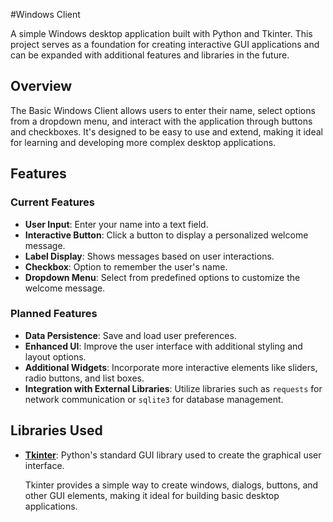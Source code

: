 #Windows Client

A simple Windows desktop application built with Python and Tkinter. This project serves as a foundation for creating interactive GUI applications and can be expanded with additional features and libraries in the future.

## Overview

The Basic Windows Client allows users to enter their name, select options from a dropdown menu, and interact with the application through buttons and checkboxes. It's designed to be easy to use and extend, making it ideal for learning and developing more complex desktop applications.

## Features

### Current Features

- **User Input**: Enter your name into a text field.
- **Interactive Button**: Click a button to display a personalized welcome message.
- **Label Display**: Shows messages based on user interactions.
- **Checkbox**: Option to remember the user's name.
- **Dropdown Menu**: Select from predefined options to customize the welcome message.

### Planned Features

- **Data Persistence**: Save and load user preferences.
- **Enhanced UI**: Improve the user interface with additional styling and layout options.
- **Additional Widgets**: Incorporate more interactive elements like sliders, radio buttons, and list boxes.
- **Integration with External Libraries**: Utilize libraries such as `requests` for network communication or `sqlite3` for database management.

## Libraries Used

- **[Tkinter](https://docs.python.org/3/library/tkinter.html)**: Python's standard GUI library used to create the graphical user interface.

  Tkinter provides a simple way to create windows, dialogs, buttons, and other GUI elements, making it ideal for building basic desktop applications.
